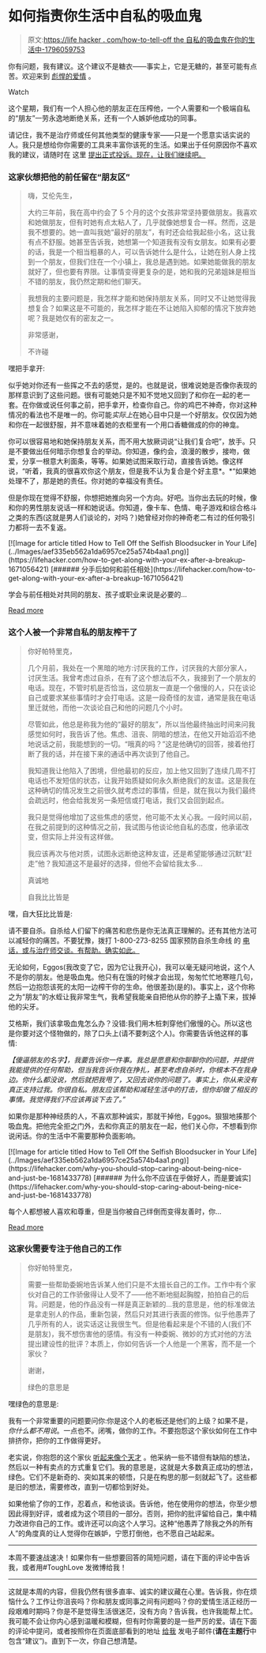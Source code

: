 # 如何指责你生活中自私的吸血鬼

> 原文:[https://life hacker . com/how-to-tell-off the 自私的吸血鬼在你的生活中-1796059753](https://lifehacker.com/how-to-tell-off-the-selfish-bloodsucker-in-your-life-1796059753)

你有问题，我有建议。这个建议不是糖衣——事实上，它是无糖的，甚至可能有点苦。欢迎来到 [彪悍的爱情](http://lifehacker.com/tag/tough-love) 。

Watch

这个星期，我们有一个人担心他的朋友正在压榨他，一个人需要和一个极端自私的“朋友”一劳永逸地断绝关系，还有一个人嫉妒他成功的同事。

请记住，我不是治疗师或任何其他类型的健康专家——只是一个愿意实话实说的人。我只是想给你你需要的工具来丰富你该死的生活。如果出于任何原因你不喜欢我的建议，请随时在 这里 [提出正式投诉。现在，让我们继续吧。](http://redirect.viglink.com/?format=go&jsonp=vglnk_149323787470715&key=f208743056ec188cd045d74886f5b45b&libId=j1zf9hlw0100sipx000DAaujm4b5h&loc=http%3A%2F%2Fbrojsimpson.com%2Fpranks%2Fhidden-rick-roll-video-link-collection-rickrolled%2F&v=1&out=http%3A%2F%2Fbit.ly%2F4kb77v&ref=https%3A%2F%2Fwww.google.com%2F&title=Hidden%20Rick%20Roll%20Video%20Link%20Collection%20-%20Bro%20J%20Simpson&txt=http%3A%2F%2Fbit.ly%2F4kb77v)

### 这家伙想把他的前任留在“朋友区”

> 嗨，艾伦先生，
> 
> 大约三年前，我在高中约会了 5 个月的这个女孩非常坚持要做朋友。我喜欢和她做朋友，但有时她有点太粘人了，几乎就像她想复合一样。然而，这是我不想要的。她一直叫我她“最好的朋友”，有时还会给我起些小名，这让我有点不舒服。她甚至告诉我，她想第一个知道我有没有女朋友。如果有必要的话，我是一个相当粗暴的人，可以告诉她什么是什么，让她在别人身上找到一个朋友，但我们住在一个小镇上，我总是遇到她。如果她能做我的朋友就好了，但也要有界限。让事情变得更复杂的是，她和我的兄弟姐妹是相当不错的朋友，我仍然定期和他们聊天。

> 我想我的主要问题是，我怎样才能和她保持朋友关系，同时又不让她觉得我想复合？如果这是不可能的，我怎样才能在不让她陷入抑郁的情况下放弃她呢？我是她仅有的密友之一。
> 
> 非常感谢，
> 
> 不许碰

嘿把手拿开:

似乎她对你还有一些挥之不去的感觉，是的。也就是说，很难说她是否像你表现的那样意识到了这些问题。很有可能她只是不知不觉地又回到了和你在一起的老一套。在你做或说任何事之前，把手拿开，检查你自己。你的鸡巴不神奇，你对这种情况的看法也不是唯一的。你可能*实际上*在她心目中只是一个好朋友。仅仅因为她和你在一起很舒服，并不意味着她的衣柜里有一个用口香糖做成的你的神龛。

你可以很容易地和她保持朋友关系，而不用大放厥词说“让我们复合吧”，放手。只是不要做出任何暗示你想复合的举动。你知道，像约会，浪漫的散步，接吻，做爱，分享一根意大利面条，等等。如果她试图采取行动，直接告诉她。像这样说，“听着，我真的很喜欢你这个朋友，但是我不认为复合是个好主意*。*“如果她处理不了，那是她的责任。你对她的幸福没有责任。

但是你现在觉得不舒服，你想把她推向另一个方向。好吧。当你出去玩的时候，像和你的男性朋友说话一样和她说话。你知道，像卡车、色情、电子游戏和综合格斗之类的东西(这就是男人们谈论的，对吗？)她曾经对你的神奇老二有过的任何吸引力都将一去不复返。

<aside class="sc-1rh3ayr-6 eaNzNC inset--story branded-item branded-item--lifehacker" data-commerce-source="inset">[![Image for article titled How to Tell Off the Selfish Bloodsucker in Your Life](../Images/aef335eb562a1da6957ce25a574b4aa1.png)](https://lifehacker.com/how-to-get-along-with-your-ex-after-a-breakup-1671056421) [###### 分手后如何和前任相处](https://lifehacker.com/how-to-get-along-with-your-ex-after-a-breakup-1671056421) 

学会与前任相处对共同的朋友、孩子或职业来说是必要的…

[Read more](https://lifehacker.com/how-to-get-along-with-your-ex-after-a-breakup-1671056421)</aside>

### 这个人被一个非常自私的朋友榨干了

> 你好帕特里克，
> 
> 几个月前，我处在一个黑暗的地方:讨厌我的工作，讨厌我的大部分家人，讨厌生活。我曾考虑过自杀，在有了这个想法后不久，我接到了一个朋友的电话。现在，不管时机是否恰当，这位朋友一直是一个傲慢的人，只在谈论自己或要求某些事情时才会打电话。这是一段奇怪的友谊，通常是我在电话里迁就他，而他一次谈论自己和他的问题几个小时。
> 
> 尽管如此，他总是称我为他的“最好的朋友”，所以当他最终抽出时间来问我感觉如何时，我告诉了他。焦虑、沮丧、阴暗的想法，在他又开始滔滔不绝地说话之前，我能想到的一切。“哦真的吗？”这是他确切的回答，接着他打断了我的话，并在接下来的通话中再次谈到了他自己。
> 
> 我知道我让他陷入了困境，但他最初的反应，加上他又回到了连续几周不打电话也不发短信的状态，让我开始质疑如何永久断绝我们的友谊。这是我在这种确切的情况发生之前很久就考虑过的事情，但是，就在我以为我们最终会疏远时，他会给我发另一条短信或打电话，我们又会回到起点。
> 
> 我只是觉得他增加了这些焦虑的感觉，他可能不太关心我。一段时间以前，在我之前提到的这种情况之前，我试图与他谈论他自私的态度，他承诺改变，但实际上并没有这样做。
> 
> 我应该再次与他对质，试图永远断绝这种友谊，还是希望能够通过沉默“赶走”他？我知道这不是最好的选择，但他不会留给我太多...
> 
> 真诚地
> 
> 自我比比皆是

嘿，自大狂比比皆是:

请不要自杀。自杀给人们留下的痛苦和悲伤是你无法真正理解的。还有其他方法可以减轻你的痛苦。不要犹豫，拨打 1-800-273-8255 国家预防自杀生命线 的 [电话，或与治疗师交谈。有帮助。确实如此。](https://suicidepreventionlifeline.org/)

无论如何，Eggos(我改变了它，因为它让我开心)，我可以毫无疑问地说，这个人不是你的朋友。他是吸血鬼。他只有在饿的时候才会出现，匆匆忙忙地寒暄几句，然后一边抱怨该死的太阳一边榨干你的生命。他很差劲(是的)。事实上，这个你称之为“朋友”的水蛭让我非常生气，我希望我能亲自把他从你的脖子上撬下来，拔掉他的尖牙。

艾格斯，我们该拿吸血鬼怎么办？没错:我们用木桩刺穿他们傲慢的心。所以这也是你要对这个怪物做的，除了口头上(请不要刺这个人)。你需要告诉他这样的事情:

*【傻逼朋友的名字】，我要告诉你一件事。我总是愿意和你聊聊你的问题，并提供我能提供的任何帮助，但当我告诉你我在挣扎，甚至考虑自杀时，你根本不在我身边。你什么都没说，然后就把我甩了，又回去说你的问题了。事实上，你从来没有真正支持过我。你很自私。朋友应该帮助和减轻生活中的打击，但你却做了相反的事情。我觉得我们不应该再谈下去了。”*

如果你是那种神经质的人，不喜欢那种诚实，那就干掉他，Eggos。狠狠地揍那个吸血鬼。把他完全拒之门外，去和你真正的朋友在一起，他们关心你，不想看到你说闲话。你的生活中不需要那种负面影响。

<aside class="sc-1rh3ayr-6 eaNzNC inset--story branded-item branded-item--lifehacker" data-commerce-source="inset">[![Image for article titled How to Tell Off the Selfish Bloodsucker in Your Life](../Images/aef335eb562a1da6957ce25a574b4aa1.png)](https://lifehacker.com/why-you-should-stop-caring-about-being-nice-and-just-be-1681433778) [###### 为什么你不应该在乎做好人，而是要诚实](https://lifehacker.com/why-you-should-stop-caring-about-being-nice-and-just-be-1681433778) 

每个人都想被人喜欢和尊重，但是当你被自己绊倒而变得友善时，你…

[Read more](https://lifehacker.com/why-you-should-stop-caring-about-being-nice-and-just-be-1681433778)</aside>

### 这家伙需要专注于他自己的工作

> 你好帕特里克，
> 
> 需要一些帮助委婉地告诉某人他们只是不太擅长自己的工作。工作中有个家伙对自己的工作骄傲得让人受不了——他不断地挺起胸膛，拍拍自己的后背。问题是，他的作品没有一样是真正新颖的...我的意思是，他的标准做法是拿走别人的作品，重新包装，然后只对其进行表面的修饰。似乎他愚弄了几乎所有的人，说实话这让我很生气。但是他看起来是个不错的人(我们不是朋友)，我不想伤害他的感情。有没有一种委婉、微妙的方式对他的方法提出建设性的批评？本质上，你如何告诉一个人他是一个黑客，而不是一个家伙？
> 
> 谢谢，
> 
> 绿色的意思是

嘿绿色的意思是:

我有一个非常重要的问题要问你:你是这个人的老板还是他们的上级？如果不是，*你什么都不用说*。一点也不。闭嘴，做你的工作。不要抱怨这个家伙如何在工作中排挤你，把你的工作做得更好。

老实说，你抱怨的这个家伙 [听起来像个天才](https://lifehacker.com/how-to-steal-a-coworkers-idea-and-sell-it-as-your-own-5951748) 。他采纳一些不错但有缺陷的想法，然后以一种有卖点的方式重复它们。我的意思是，这就是大多数真正成功的想法，绿色。它们不是新奇的、突如其来的顿悟，只是在构思的那一刻就起飞了。这些都是旧的想法，需要修改，直到一切都恰到好处。

如果他偷了你的工作，忍着点，和他谈谈。告诉他，他在使用你的想法，你至少想因此得到好评，或者成为这个项目的一部分。否则，把你的批评留给自己，集中精力改进你自己的工作。或许还可以向这个人学习。这种“他愚弄了除我之外的所有人”的角度真的让人觉得你在嫉妒，宁愿打倒他，也不愿自己站起来。

* * *

本周不要速战速决！如果你有一些想要回答的简短问题，请在下面的评论中告诉我，或者用#ToughLove 发微博给我！

* * *

这就是本周的内容，但我仍然有很多直率、诚实的建议藏在心里。告诉我，你在烦恼什么？工作让你沮丧吗？你和朋友或同事之间有问题吗？你的爱情生活正经历一段艰难时期吗？你是不是觉得生活很迷茫，没有方向？告诉我，也许我能帮上忙。我可能不会让你内心感到温暖和模糊，但有时你需要的是一些严厉的爱。请在下面的评论中提问，或者按照你在页面底部看到的地址 [给我](mailto:patrick.allan@lifehacker.com) 发电子邮件(**请在主题行**中包含“建议”)。直到下一次，你自己想清楚。